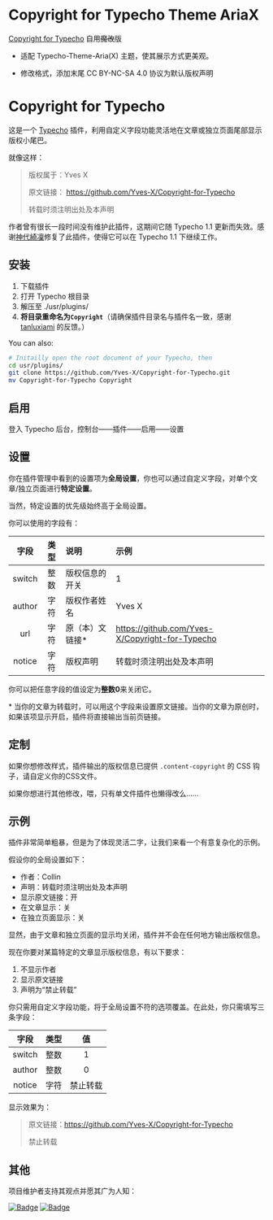# Copyright for Typecho Theme AriaX

[Copyright for Typecho](https://github.com/Yves-X/Copyright-for-Typecho) 自用~~魔改~~版

- 适配 Typecho-Theme-Aria(X) 主题，使其展示方式更美观。

- 修改格式，添加末尾 CC BY-NC-SA 4.0 协议为默认版权声明

# Copyright for Typecho

这是一个 [Typecho](https://github.com/typecho/typecho) 插件，利用自定义字段功能灵活地在文章或独立页面尾部显示版权小尾巴。

就像这样：

> 版权属于：Yves X
> 
> 原文链接： https://github.com/Yves-X/Copyright-for-Typecho
> 
> 转载时须注明出处及本声明

作者曾有很长一段时间没有维护此插件，这期间它随 Typecho 1.1 更新而失效。感谢[神代綺凜](https://github.com/YKilin)修复了此插件，使得它可以在 Typecho 1.1 下继续工作。

## 安装

1. 下载插件
2. 打开 Typecho 根目录
3. 解压至 ./usr/plugins/
4. **将目录重命名为`Copyright`**（请确保插件目录名与插件名一致，感谢 [tanluxiami](https://github.com/tanluxiami) 的反馈。）

You can also:

```bash
# Initailly open the root document of your Typecho, then
cd usr/plugins/
git clone https://github.com/Yves-X/Copyright-for-Typecho.git
mv Copyright-for-Typecho Copyright
```

## 启用

登入 Typecho 后台，控制台——插件——启用——设置

## 设置

你在插件管理中看到的设置项为**全局设置**，你也可以通过自定义字段，对单个文章/独立页面进行**特定设置**。

当然，特定设置的优先级始终高于全局设置。

你可以使用的字段有：

| 字段     | 类型  | 说明       | 示例                                              |
|:------:|:---:|:-------- |:----------------------------------------------- |
| switch | 整数  | 版权信息的开关  | 1                                               |
| author | 字符  | 版权作者姓名   | Yves X                                          |
| url    | 字符  | 原（本）文链接* | https://github.com/Yves-X/Copyright-for-Typecho |
| notice | 字符  | 版权声明     | 转载时须注明出处及本声明                                    |

你可以把任意字段的值设定为**整数0**来关闭它。

\* 当你的文章为转载时，可以用这个字段来设置原文链接。当你的文章为原创时，如果该项显示开启，插件将直接输出当前页链接。

## 定制

如果你想修改样式，插件输出的版权信息已提供 `.content-copyright` 的 CSS 钩子，请自定义你的CSS文件。

如果你想进行其他修改，喂，只有单文件插件也懒得改么……

## 示例

插件非常简单粗暴，但是为了体现灵活二字，让我们来看一个有意复杂化的示例。

假设你的全局设置如下：

- 作者：Collin
- 声明：转载时须注明出处及本声明
- 显示原文链接：开
- 在文章显示：关
- 在独立页面显示：关

显然，由于文章和独立页面的显示均关闭，插件并不会在任何地方输出版权信息。

现在你要对某篇特定的文章显示版权信息，有以下要求：

1. 不显示作者
2. 显示原文链接
3. 声明为“禁止转载”

你只需用自定义字段功能，将于全局设置不符的选项覆盖。在此处，你只需填写三条字段：

| 字段     | 类型  | 值    |
|:------:|:---:|:----:|
| switch | 整数  | 1    |
| author | 整数  | 0    |
| notice | 字符  | 禁止转载 |

显示效果为：

> 原文链接：https://github.com/Yves-X/Copyright-for-Typecho
> 
> 禁止转载

## 其他

项目维护者支持其观点并愿其广为人知：

[![Badge](https://img.shields.io/badge/link-996.icu-red.svg)](https://996.icu)
[![Badge](https://img.shields.io/badge/link-NPL%20(The%20996%20Prohibited%20License)-red.svg)](https://github.com/996icu/996.ICU/blob/master/LICENSE)
